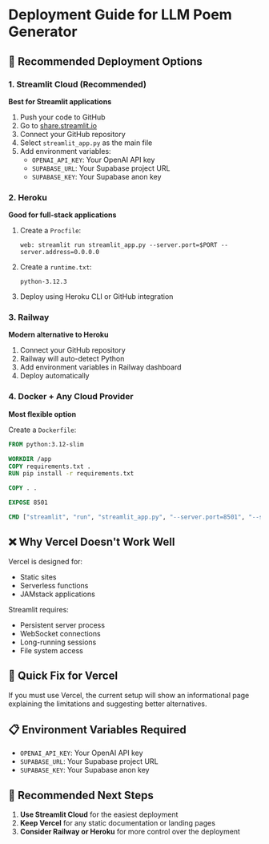 # Deployment Guide for LLM Poem Generator

## 🚀 Recommended Deployment Options

### 1. Streamlit Cloud (Recommended)
**Best for Streamlit applications**

1. Push your code to GitHub
2. Go to [share.streamlit.io](https://share.streamlit.io)
3. Connect your GitHub repository
4. Select `streamlit_app.py` as the main file
5. Add environment variables:
   - `OPENAI_API_KEY`: Your OpenAI API key
   - `SUPABASE_URL`: Your Supabase project URL
   - `SUPABASE_KEY`: Your Supabase anon key

### 2. Heroku
**Good for full-stack applications**

1. Create a `Procfile`:
   ```
   web: streamlit run streamlit_app.py --server.port=$PORT --server.address=0.0.0.0
   ```

2. Create a `runtime.txt`:
   ```
   python-3.12.3
   ```

3. Deploy using Heroku CLI or GitHub integration

### 3. Railway
**Modern alternative to Heroku**

1. Connect your GitHub repository
2. Railway will auto-detect Python
3. Add environment variables in Railway dashboard
4. Deploy automatically

### 4. Docker + Any Cloud Provider
**Most flexible option**

Create a `Dockerfile`:
```dockerfile
FROM python:3.12-slim

WORKDIR /app
COPY requirements.txt .
RUN pip install -r requirements.txt

COPY . .

EXPOSE 8501

CMD ["streamlit", "run", "streamlit_app.py", "--server.port=8501", "--server.address=0.0.0.0"]
```

## ❌ Why Vercel Doesn't Work Well

Vercel is designed for:
- Static sites
- Serverless functions
- JAMstack applications

Streamlit requires:
- Persistent server process
- WebSocket connections
- Long-running sessions
- File system access

## 🔧 Quick Fix for Vercel

If you must use Vercel, the current setup will show an informational page explaining the limitations and suggesting better alternatives.

## 📋 Environment Variables Required

- `OPENAI_API_KEY`: Your OpenAI API key
- `SUPABASE_URL`: Your Supabase project URL
- `SUPABASE_KEY`: Your Supabase anon key

## 🎯 Recommended Next Steps

1. **Use Streamlit Cloud** for the easiest deployment
2. **Keep Vercel** for any static documentation or landing pages
3. **Consider Railway or Heroku** for more control over the deployment
